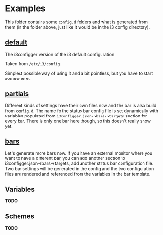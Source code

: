 # Examples

This folder contains some `config.d` folders and what is generated from them (in the folder above, just like it would be in the i3 config directory).

## [default](0-default)

The i3configger version of the i3 default configuration

Taken from `/etc/i3/config`

Simplest possible way of using it and a bit pointless, but you have to start somewhere.

## [partials](1-partials)

Different kinds of settings have their own files now and the bar is also build from `config.d`. The name fo the status bar config file is set dynamically with variables populated from `i3configger.json->bars->targets` section for every bar. There is only one bar here though, so this doesn't really show yet.

## [bars](2-bars)

Let's generate more bars now. If you have an external monitor where you want to have a different bar, you can add another section to i3configger.json->bars->targets, add another status bar configuration file. Two bar settings will be generated in the config and the two configuration files are rendered and referenced from the variables in the bar template.

## Variables

**TODO**

## Schemes

**TODO**
